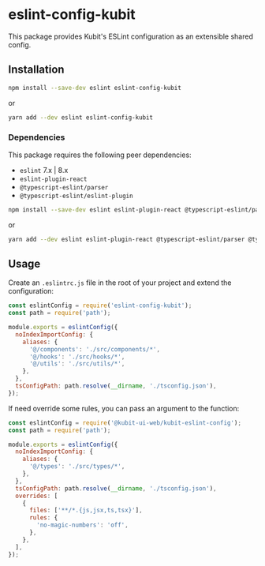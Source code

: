 # eslint-config-kubit

This package provides Kubit's ESLint configuration as an extensible shared config.

## Installation

```bash
npm install --save-dev eslint eslint-config-kubit
```

or

```bash
yarn add --dev eslint eslint-config-kubit
```

### Dependencies

This package requires the following peer dependencies:

- `eslint` 7.x | 8.x
- `eslint-plugin-react`
- `@typescript-eslint/parser`
- `@typescript-eslint/eslint-plugin`

```bash
npm install --save-dev eslint eslint-plugin-react @typescript-eslint/parser @typescript-eslint/eslint-plugin
```

or

```bash
yarn add --dev eslint eslint-plugin-react @typescript-eslint/parser @typescript-eslint/eslint-plugin
```

## Usage

Create an `.eslintrc.js` file in the root of your project and extend the configuration:

```js
const eslintConfig = require('eslint-config-kubit');
const path = require('path');

module.exports = eslintConfig({
  noIndexImportConfig: {
    aliases: {
      '@/components': './src/components/*',
      '@/hooks': './src/hooks/*',
      '@/utils': './src/utils/*',
    },
  },
  tsConfigPath: path.resolve(__dirname, './tsconfig.json'),
});
```

If need override some rules, you can pass an argument to the function:

```js
const eslintConfig = require('@kubit-ui-web/kubit-eslint-config');
const path = require('path');

module.exports = eslintConfig({
  noIndexImportConfig: {
    aliases: {
      '@/types': './src/types/*',
    },
  },
  tsConfigPath: path.resolve(__dirname, './tsconfig.json'),
  overrides: [
    {
      files: ['**/*.{js,jsx,ts,tsx}'],
      rules: {
        'no-magic-numbers': 'off',
      },
    },
  ],
});
```
